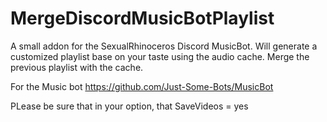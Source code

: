 # MergeDiscordMusicBotPlaylist
A small addon for the SexualRhinoceros Discord MusicBot. Will generate a customized playlist base on your taste using the audio cache. Merge the previous playlist with the cache. 

For the Music bot 
https://github.com/Just-Some-Bots/MusicBot

PLease be sure that in your option, that SaveVideos = yes
